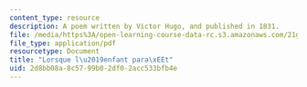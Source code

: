 ```yaml
---
content_type: resource
description: A poem written by Victor Hugo, and published in 1831.
file: /media/https%3A/open-learning-course-data-rc.s3.amazonaws.com/21g-312-basic-themes-in-french-literature-and-culture-spring-2011/2d8bb08a8c5799b02df02acc533bfb4e_MIT21G_312S11_vhugopoem.pdf
file_type: application/pdf
resourcetype: Document
title: "Lorsque l\u2019enfant para\xEEt"
uid: 2d8bb08a-8c57-99b0-2df0-2acc533bfb4e
---
```

